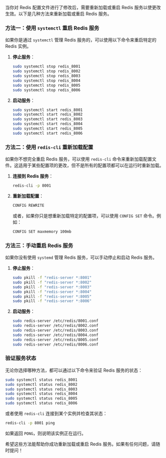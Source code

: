 当你对 Redis 配置文件进行了修改后，需要重新加载或重启 Redis 服务以使更改生效。以下是几种方法来重新加载或重启 Redis 服务。

### 方法一：使用 `systemctl` 重启 Redis 服务

如果你是通过 `systemctl` 管理 Redis 服务的，可以使用以下命令来重启特定的 Redis 实例。

1. **停止服务**：

   ```bash
   sudo systemctl stop redis_8001
   sudo systemctl stop redis_8002
   sudo systemctl stop redis_8003
   sudo systemctl stop redis_8004
   sudo systemctl stop redis_8005
   sudo systemctl stop redis_8006
   ```

2. **启动服务**：

   ```bash
   sudo systemctl start redis_8001
   sudo systemctl start redis_8002
   sudo systemctl start redis_8003
   sudo systemctl start redis_8004
   sudo systemctl start redis_8005
   sudo systemctl start redis_8006
   ```

### 方法二：使用 `redis-cli` 重新加载配置

如果你不想完全重启 Redis 服务，可以使用 `redis-cli` 命令来重新加载配置文件。这适用于某些配置项的更改，但不是所有的配置项都可以在运行时重新加载。

1. **连接到 Redis 服务**：

   ```bash
   redis-cli -p 8001
   ```

2. **重新加载配置**：

   ```bash
   CONFIG REWRITE
   ```

   或者，如果你只是想重新加载特定的配置项，可以使用 `CONFIG SET` 命令。例如：

   ```bash
   CONFIG SET maxmemory 100mb
   ```

### 方法三：手动重启 Redis 服务

如果你没有使用 `systemd` 管理 Redis 服务，可以手动停止和启动 Redis 服务。

1. **停止服务**：

   ```bash
   sudo pkill -f "redis-server *:8001"
   sudo pkill -f "redis-server *:8002"
   sudo pkill -f "redis-server *:8003"
   sudo pkill -f "redis-server *:8004"
   sudo pkill -f "redis-server *:8005"
   sudo pkill -f "redis-server *:8006"
   ```

2. **启动服务**：

   ```bash
   sudo redis-server /etc/redis/8001.conf
   sudo redis-server /etc/redis/8002.conf
   sudo redis-server /etc/redis/8003.conf
   sudo redis-server /etc/redis/8004.conf
   sudo redis-server /etc/redis/8005.conf
   sudo redis-server /etc/redis/8006.conf
   ```

### 验证服务状态

无论你选择哪种方法，都可以通过以下命令来验证 Redis 服务的状态：

```bash
sudo systemctl status redis_8001
sudo systemctl status redis_8002
sudo systemctl status redis_8003
sudo systemctl status redis_8004
sudo systemctl status redis_8005
sudo systemctl status redis_8006
```

或者使用 `redis-cli` 连接到某个实例并检查其状态：

```bash
redis-cli -p 8001 ping
```

如果返回 `PONG`，则说明该实例正在运行。

希望这些方法能帮助你成功重新加载或重启 Redis 服务。如果有任何问题，请随时提问！